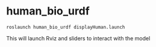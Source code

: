 human_bio_urdf
==========

    roslaunch human_bio_urdf displayHuman.launch

This will launch Rviz and sliders to interact with the model